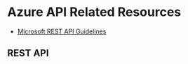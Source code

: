 # Azure API Related Resources

* [Microsoft REST API Guidelines](https://github.com/Microsoft/api-guidelines/blob/master/Guidelines.md)

## REST API

